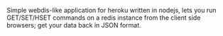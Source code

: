 Simple webdis-like application for heroku written in nodejs, lets you run GET/SET/HSET commands on a redis instance from the client side browsers; get your data back in JSON format.

